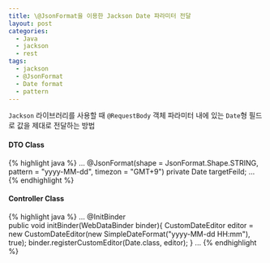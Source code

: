```yaml
---
title: \@JsonFormat을 이용한 Jackson Date 파라미터 전달
layout: post
categories:
  - Java
  - jackson
  - rest
tags:
  - jackson
  - @JsonFormat
  - Date format
  - pattern
---
```


`Jackson` 라이브러리를 사용할 때 `@RequestBody` 객체 파라미터  내에 있는 `Date`형 필드로 값을 제대로 전달하는 방법

#### DTO Class 

{% highlight java %}
<build> 
...
	@JsonFormat(shape = JsonFormat.Shape.STRING, pattern = "yyyy-MM-dd", timezon = "GMT+9")
	private Date targetFeild;
...
{% endhighlight %} 


#### Controller Class 

{% highlight java %}
<build> 
...
    @InitBinder    
    public void initBinder(WebDataBinder binder){
    	CustomDateEditor editor = new CustomDateEditor(new SimpleDateFormat("yyyy-MM-dd HH:mm"), true);
        binder.registerCustomEditor(Date.class, editor);
    }
...
{% endhighlight %} 